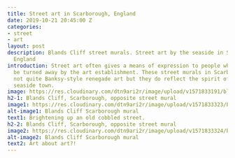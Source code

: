 ```yaml
---
title: Street art in Scarborough, England
date: 2019-10-21 20:45:00 Z
categories:
- street
- art
layout: post
description: Blands Cliff street murals. Street art by the seaside in Scarborough,
  England
introduction: Street art often gives a means of expression to people who might otherwise
  be turned away by the art establishment. These street murals in Scarborough are
  not quite Banksy-style renegade art but they do reflect the spirit of the bustling
  seaside town.
image: https://res.cloudinary.com/dtn9ari2r/image/upload/v1571833191/blog/20191019_100503862_iOS.jpg
h2-1: Blands Cliff, Scarborough, opposite street mural
image1: https://res.cloudinary.com/dtn9ari2r/image/upload/v1571833323/blog/20191019_100523846_iOS.jpg
alt-image1: Blands Cliff Scarborough mural
text1: Brightening up an old cobbled street.
h2-2: Blands Cliff, Scarborough, opposite street mural
image2: https://res.cloudinary.com/dtn9ari2r/image/upload/v1571833324/blog/20191019_100623631_iOS.jpg
alt-image2: Blands Cliff Scarborough mural
text2: Art about art?!
---
```



